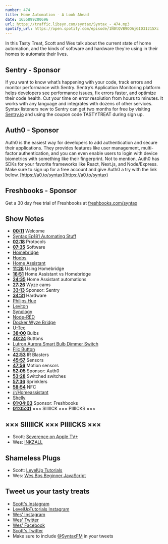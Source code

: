 ```yaml
---
number: 474
title: Home Automation - A Look Ahead
date: 1655899200696
url: https://traffic.libsyn.com/syntax/Syntax_-_474.mp3
spotify_url: https://open.spotify.com/episode/1N0tQVB9OOAjGID31215Xc
---
```


In this Tasty Treat, Scott and Wes talk about the current state of home automation, and the kinds of software and hardware they're using in their homes to automate their lives.

## Sentry - Sponsor

If you want to know what’s happening with your code, track errors and monitor performance with Sentry. Sentry’s Application Monitoring platform helps developers see performance issues, fix errors faster, and optimize their code health. Cut your time on error resolution from hours to minutes. It works with any language and integrates with dozens of other services. Syntax listeners new to Sentry can get two months for  free by visiting [Sentry.io](https://sentry.io) and using the coupon code TASTYTREAT during sign up.

## Auth0 - Sponsor

Auth0 is the easiest way for developers to add authentication and secure their applications. They provides features like user management, multi-factor authentication, and you can even enable users to login with device biometrics with something like their fingerprint. Not to mention, Auth0 has SDKs for your favorite frameworks like React, Next.js, and Node/Express. Make sure to sign up for a free account and give Auth0 a try with the link below. [https://a0.to/syntax](https://a0.to/syntax)

## Freshbooks - Sponsor

Get a 30 day free trial of Freshbooks at [freshbooks.com/syntax](https://freshbooks.com/syntax)

## Show Notes

* **[00:11](#t=00:11)** Welcome
* [Syntax Ep181 Automating Stuff](https://syntax.fm/show/181/hasty-treat-automating-stuff)
* **[02:18](#t=02:18)** Protocols
* **[07:35](#t=07:35)** Software
* [Homebridge](https://homebridge.io)
* [Hoobs](https://hoobs.com)
* [Home Assistant](https://www.home-assistant.io)
* **[11:28](#t=11:28)** Using Homebridge
* **[16:51](#t=16:51)** Home Assistant vs Homebridge
* **[24:35](#t=24:35)** Home Assistant automations
* **[27:26](#t=27:26)** Wyze cams
* **[33:13](#t=33:13)** Sponsor: Sentry
* **[34:31](#t=34:31)** Hardware
* [Philips Hue](https://www.philips-hue.com/)
* [Leviton](https://store.leviton.com)
* [Synology](https://www.synology.com/)
* [Node-RED](https://nodered.org)
* [Docker Wyze Bridge](https://github.com/mrlt8/docker-wyze-bridge)
* [U-Tec](https://www.u-tec.com)
* **[38:00](#t=38:00)** Bulbs
* **[40:24](#t=40:24)** Buttons
* [Lutron Aurora Smart Bulb Dimmer Switch](https://amzn.to/3HDQSvm)
* [Flic Button](https://flic.io)
* **[42:53](#t=42:53)** IR Blasters
* **[45:57](#t=45:57)** Sensors
* **[47:56](#t=47:56)** Motion sensors
* **[52:05](#t=52:05)** Sponsor: Auth0
* **[53:28](#t=53:28)** Switched switches
* **[57:36](#t=57:36)** Sprinklers
* **[58:54](#t=58:54)** NFC
* [/r/Homeassistant](https://www.reddit.com/r/homeassistant/)
* [Shelly](https://shelly.cloud)
* **[01:04:03](#t=01:04:03)** Sponsor: Freshbooks
* **[01:05:01](#t=01:05:01)** ××× SIIIIICK ××× PIIIICKS ×××

## ××× SIIIIICK ××× PIIIICKS ×××

* Scott: [Severence on Apple TV+](https://tv.apple.com/ca/show/severance/umc.cmc.1srk2goyh2q2zdxcx605w8vtx)
* Wes: [INKZALL](https://www.milwaukeetool.com/Products/Power-Utility/48-22-3100)

## Shameless Plugs

* Scott: [LevelUp Tutorials](https://leveluptutorials.com/)
* Wes: [Wes Bos Beginner JavaScript](https://wesbos.com/beginner-javascript)

## Tweet us your tasty treats

* [Scott's Instagram](https://www.instagram.com/stolinski/)
* [LevelUpTutorials Instagram](https://www.instagram.com/LevelUpTutorials/)
* [Wes' Instagram](https://www.instagram.com/wesbos/)
* [Wes' Twitter](https://twitter.com/wesbos)
* [Wes' Facebook](https://www.facebook.com/wesbos.developer)
* [Scott's Twitter](https://twitter.com/stolinski)
* Make sure to include [@SyntaxFM](https://twitter.com/SyntaxFM) in your tweets
